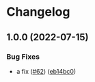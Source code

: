 # Changelog

## 1.0.0 (2022-07-15)


### Bug Fixes

* a fix ([#62](https://github.com/open-feature/node-sdk-contrib/issues/62)) ([eb14bc0](https://github.com/open-feature/node-sdk-contrib/commit/eb14bc061ee64e7e0991b1d742f0cec47b9189e6))
